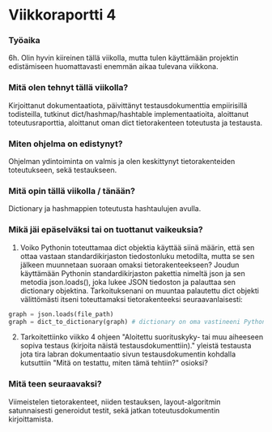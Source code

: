 # Viikkoraportti 4

### Työaika
6h. Olin hyvin kiireinen tällä viikolla, mutta tulen käyttämään projektin edistämiseen huomattavasti enemmän aikaa tulevana viikkona.

### Mitä olen tehnyt tällä viikolla?
Kirjoittanut dokumentaatiota, päivittänyt testausdokumenttia empiirisillä todisteilla, tutkinut dict/hashmap/hashtable implementaatioita, aloittanut toteutusraporttia, aloittanut oman dict tietorakenteen toteutusta ja testausta.

### Miten ohjelma on edistynyt?
Ohjelman ydintoiminta on valmis ja olen keskittynyt tietorakenteiden toteutukseen, sekä testaukseen.

### Mitä opin tällä viikolla / tänään?
Dictionary ja hashmappien toteutusta hashtaulujen avulla.

### Mikä jäi epäselväksi tai on tuottanut vaikeuksia?
1. Voiko Pythonin toteuttamaa dict objektia käyttää siinä määrin, että sen ottaa vastaan standardikirjaston tiedostonluku metodilta, mutta se sen jälkeen muunnetaan suoraan omaksi tietorakenteekseen? Joudun käyttämään Pythonin standardikirjaston pakettia nimeltä json ja sen metodia json.loads(), joka lukee JSON tiedoston ja palauttaa sen dictionary objektina. Tarkoituksenani on muuntaa palautettu dict objekti välittömästi itseni toteuttamaksi tietorakenteeksi seuraavanlaisesti:

```python
graph = json.loads(file_path)
graph = dict_to_dictionary(graph) # dictionary on oma vastineeni Pythonin dict objektille
```

2. Tarkoitettiinko viikko 4 ohjeen "Aloitettu suorituskyky- tai muu aiheeseen sopiva testaus (kirjoita näistä testausdokumenttiin)." yleistä testausta jota tira labran dokumentaatio sivun testausdokumentin kohdalla kutsuttiin "Mitä on testattu, miten tämä tehtiin?" osioksi?

### Mitä teen seuraavaksi?
Viimeistelen tietorakenteet, niiden testauksen, layout-algoritmin satunnaisesti generoidut testit, sekä jatkan toteutusdokumentin kirjoittamista.
